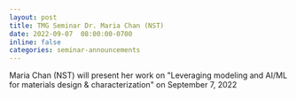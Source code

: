 ```yaml
---
layout: post
title: TMG Seminar Dr. Maria Chan (NST) 
date: 2022-09-07  08:00:00-0700
inline: false
categories: seminar-announcements
---
```


Maria Chan (NST)  will present her work on "Leveraging modeling and AI/ML for materials design & characterization" on September 7, 2022 

